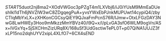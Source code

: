 $START$5duot2nj8ma2+XOdVWGoc3pPZgT4m1LXVbj6/iJ0iYUsM9MmEaDUeshIkI1dTh6jNVZIW3wC8ZDgqegPuA+yvsYWxEbPJnkMUPUwt14cypiQ4/zbyCTIqMbYxLX+zXHKonCGCsyQiEY9QJxaFmPcnS76R/IJmw+OtxLFGzDAY3NwG8LwHWEy3Hoo9mMkzzMmYBVz40/l9Q+x/l/pLvGA3sfO6WLM9ogVn/ASx+IVGxYq+SjSXCHmZizURq8X/168uSf3UdGsctiwTePL0T+p07QiNA1JUJZ3fxLP15no2dqhUYV2xipL4XLfO7+6CX4s$END$